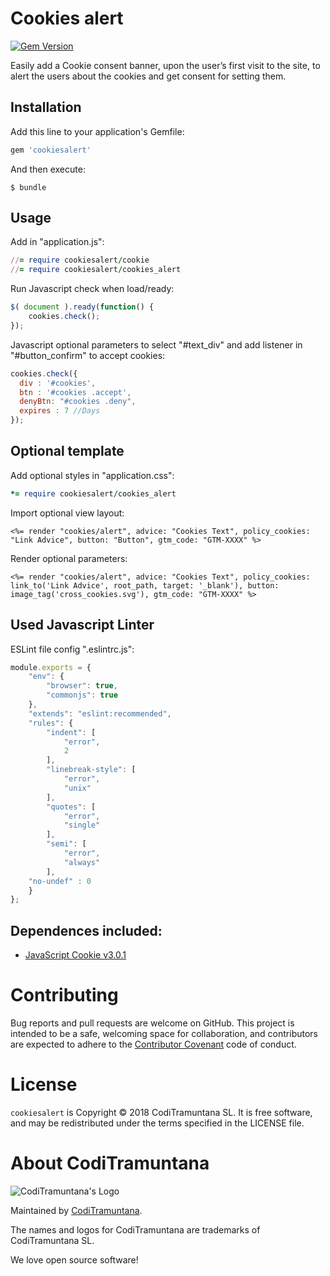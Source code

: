 # Cookies alert

[![Gem Version](https://badge.fury.io/rb/cookiesalert.svg)](https://badge.fury.io/rb/cookiesalert)

Easily add a Cookie consent banner, upon the user’s first visit to the site, to alert the users about the cookies and get consent for setting them.

## Installation

Add this line to your application's Gemfile:

```ruby
gem 'cookiesalert'
```

And then execute:

    $ bundle

## Usage

Add in "application.js":
```ruby
//= require cookiesalert/cookie
//= require cookiesalert/cookies_alert
```

Run Javascript check when load/ready:
```js
$( document ).ready(function() {
    cookies.check();
});
```

Javascript optional parameters to select "#text_div" and add listener in "#button_confirm" to accept cookies:
```js
cookies.check({
  div : '#cookies',
  btn : '#cookies .accept',
  denyBtn: "#cookies .deny",
  expires : 7 //Days
});
```

## Optional template

Add optional styles in "application.css":
```ruby
*= require cookiesalert/cookies_alert
```

Import optional view layout:
```erb
<%= render "cookies/alert", advice: "Cookies Text", policy_cookies: "Link Advice", button: "Button", gtm_code: "GTM-XXXX" %>
```

Render optional parameters:
```erb
<%= render "cookies/alert", advice: "Cookies Text", policy_cookies: link_to('Link Advice', root_path, target: '_blank'), button: image_tag('cross_cookies.svg'), gtm_code: "GTM-XXXX" %>
```

## Used Javascript Linter
ESLint file config ".eslintrc.js":
```js
module.exports = {
    "env": {
        "browser": true,
        "commonjs": true
    },
    "extends": "eslint:recommended",
    "rules": {
        "indent": [
            "error",
            2
        ],
        "linebreak-style": [
            "error",
            "unix"
        ],
        "quotes": [
            "error",
            "single"
        ],
        "semi": [
            "error",
            "always"
        ],
	"no-undef" : 0
    }
};
```

## Dependences included:
- [JavaScript Cookie v3.0.1](https://github.com/js-cookie/js-cookie)

# Contributing

Bug reports and pull requests are welcome on GitHub. This project is intended to be a safe, welcoming space for collaboration, and contributors are expected to adhere to the [Contributor Covenant](http://contributor-covenant.org) code of conduct.


# License

`cookiesalert` is Copyright © 2018 CodiTramuntana SL. It is free software, and may be redistributed under the terms specified in the LICENSE file.

# About CodiTramuntana

![CodiTramuntana's Logo](https://avatars0.githubusercontent.com/u/27996979?v=3&u=b0256e23ae7b2f237e3d1b5f2b2abdfe3092b24c&s=400)

Maintained by [CodiTramuntana](http://www.coditramuntana.com).

The names and logos for CodiTramuntana are trademarks of CodiTramuntana SL.

We love open source software!
